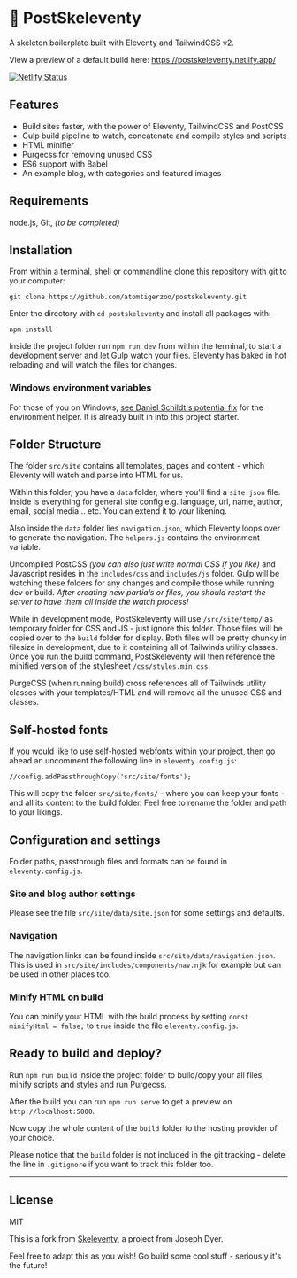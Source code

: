 # 🦴 PostSkeleventy

A skeleton boilerplate built with Eleventy and TailwindCSS v2.

View a preview of a default build here: https://postskeleventy.netlify.app/

[![Netlify Status](https://api.netlify.com/api/v1/badges/21491f6b-2445-4988-9718-4d1376364530/deploy-status)](https://app.netlify.com/sites/postskeleventy/deploys)

## Features

- Build sites faster, with the power of Eleventy, TailwindCSS and PostCSS
- Gulp build pipeline to watch, concatenate and compile styles and scripts
- HTML minifier
- Purgecss for removing unused CSS
- ES6 support with Babel
- An example blog, with categories and featured images

## Requirements

node.js, Git, _(to be completed)_

## Installation

From within a terminal, shell or commandline clone this repository with git to your computer:

```
git clone https://github.com/atomtigerzoo/postskeleventy.git
```

Enter the directory with `cd postskeleventy` and install all packages with:

```
npm install
```

Inside the project folder run `npm run dev` from within the terminal, to start a development server and let Gulp watch your files. 
Eleventy has baked in hot reloading and will watch the files for changes.

### Windows environment variables

For those of you on Windows, [see Daniel Schildt's potential fix](https://github.com/josephdyer/skeleventy/issues/2#issuecomment-465754702) for the environment helper. It is already built in into this project starter.

## Folder Structure

The folder `src/site` contains all templates, pages and content - which Eleventy will watch and parse into HTML for us.

Within this folder, you have a `data` folder, where you'll find a `site.json` file. Inside is everything for general site config e.g. language, url, name, author, email, social media... etc. You can extend it to your likening.

Also inside the `data` folder lies `navigation.json`, which Eleventy loops over to generate the navigation. The `helpers.js` contains the environment variable.

Uncompiled PostCSS _(you can also just write normal CSS if you like)_ and Javascript resides in the `includes/css` and `includes/js` folder. Gulp will be watching these folders for any changes and compile those while running dev or build. *After creating new partials or files, you should restart the server to have them all inside the watch process!*

While in development mode, PostSkeleventy will use `/src/site/temp/` as temporary folder for CSS and JS - just ignore this folder. Those files will be copied over to the `build` folder for display. Both files will be pretty chunky in filesize in development, due to it containing all of Tailwinds utility classes. Once you run the build command, PostSkeleventy will then reference the minified version of the stylesheet `/css/styles.min.css`.

PurgeCSS (when running build) cross references all of Tailwinds utility classes with your templates/HTML and will remove all the unused CSS and classes.

## Self-hosted fonts

If you would like to use self-hosted webfonts within your project, then go ahead an uncomment the following line in `eleventy.config.js`:

	//config.addPassthroughCopy('src/site/fonts');

This will copy the folder `src/site/fonts/` - where you can keep your fonts - and all its content to the build folder. Feel free to rename the folder and path to your likings.

## Configuration and settings

Folder paths, passthrough files and formats can be found in `eleventy.config.js`.

### Site and blog author settings

Please see the file `src/site/data/site.json` for some settings and defaults.

### Navigation

The navigation links can be found inside `src/site/data/navigation.json`. 
This is used in `src/site/includes/components/nav.njk` for example but can be used in other places too.

### Minify HTML on build

You can minify your HTML with the build process by setting `const minifyHtml = false;` to `true` inside the file `eleventy.config.js`.

## Ready to build and deploy?

Run `npm run build` inside the project folder to build/copy your all files, minify scripts and styles and run Purgecss.

After the build you can run `npm run serve` to get a preview on `http://localhost:5000`.

Now copy the whole content of the `build` folder to the hosting provider of your choice.

Please notice that the `build` folder is not included in the git tracking - delete the line in `.gitignore` if you want to track this folder too.

---

## License

MIT

This is a fork from [Skeleventy](https://github.com/josephdyer/skeleventy), a project from Joseph Dyer.

Feel free to adapt this as you wish! Go build some cool stuff - seriously it's the future!
